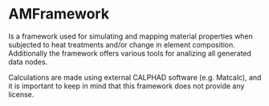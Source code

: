 # AMFramework
Is a framework used for simulating and mapping material properties when subjected to heat treatments and/or change in element composition. Additionally the framework offers various tools for analizing all generated data nodes.

Calculations are made using external CALPHAD software (e.g. Matcalc), and it is important to keep in mind that this framework does not provide any license.


